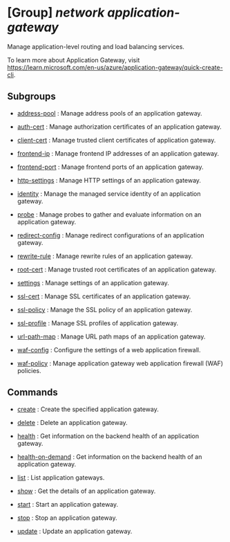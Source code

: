 # [Group] _network application-gateway_

Manage application-level routing and load balancing services.

To learn more about Application Gateway, visit https://learn.microsoft.com/en-us/azure/application-gateway/quick-create-cli.

## Subgroups

- [address-pool](/Commands/network/application-gateway/address-pool/readme.md)
: Manage address pools of an application gateway.

- [auth-cert](/Commands/network/application-gateway/auth-cert/readme.md)
: Manage authorization certificates of an application gateway.

- [client-cert](/Commands/network/application-gateway/client-cert/readme.md)
: Manage trusted client certificates of application gateway.

- [frontend-ip](/Commands/network/application-gateway/frontend-ip/readme.md)
: Manage frontend IP addresses of an application gateway.

- [frontend-port](/Commands/network/application-gateway/frontend-port/readme.md)
: Manage frontend ports of an application gateway.

- [http-settings](/Commands/network/application-gateway/http-settings/readme.md)
: Manage HTTP settings of an application gateway.

- [identity](/Commands/network/application-gateway/identity/readme.md)
: Manage the managed service identity of an application gateway.

- [probe](/Commands/network/application-gateway/probe/readme.md)
: Manage probes to gather and evaluate information on an application gateway.

- [redirect-config](/Commands/network/application-gateway/redirect-config/readme.md)
: Manage redirect configurations of an application gateway.

- [rewrite-rule](/Commands/network/application-gateway/rewrite-rule/readme.md)
: Manage rewrite rules of an application gateway.

- [root-cert](/Commands/network/application-gateway/root-cert/readme.md)
: Manage trusted root certificates of an application gateway.

- [settings](/Commands/network/application-gateway/settings/readme.md)
: Manage settings of an application gateway.

- [ssl-cert](/Commands/network/application-gateway/ssl-cert/readme.md)
: Manage SSL certificates of an application gateway.

- [ssl-policy](/Commands/network/application-gateway/ssl-policy/readme.md)
: Manage the SSL policy of an application gateway.

- [ssl-profile](/Commands/network/application-gateway/ssl-profile/readme.md)
: Manage SSL profiles of application gateway.

- [url-path-map](/Commands/network/application-gateway/url-path-map/readme.md)
: Manage URL path maps of an application gateway.

- [waf-config](/Commands/network/application-gateway/waf-config/readme.md)
: Configure the settings of a web application firewall.

- [waf-policy](/Commands/network/application-gateway/waf-policy/readme.md)
: Manage application gateway web application firewall (WAF) policies.

## Commands

- [create](/Commands/network/application-gateway/_create.md)
: Create the specified application gateway.

- [delete](/Commands/network/application-gateway/_delete.md)
: Delete an application gateway.

- [health](/Commands/network/application-gateway/_health.md)
: Get information on the backend health of an application gateway.

- [health-on-demand](/Commands/network/application-gateway/_health-on-demand.md)
: Get information on the backend health of an application gateway.

- [list](/Commands/network/application-gateway/_list.md)
: List application gateways.

- [show](/Commands/network/application-gateway/_show.md)
: Get the details of an application gateway.

- [start](/Commands/network/application-gateway/_start.md)
: Start an application gateway.

- [stop](/Commands/network/application-gateway/_stop.md)
: Stop an application gateway.

- [update](/Commands/network/application-gateway/_update.md)
: Update an application gateway.
